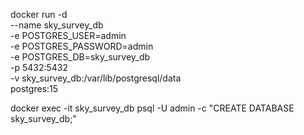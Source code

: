 docker run -d \
  --name sky_survey_db \
  -e POSTGRES_USER=admin \
  -e POSTGRES_PASSWORD=admin \
  -e POSTGRES_DB=sky_survey_db \
  -p 5432:5432 \
  -v sky_survey_db:/var/lib/postgresql/data \
  postgres:15


docker exec -it sky_survey_db psql -U admin -c "CREATE DATABASE sky_survey_db;"


